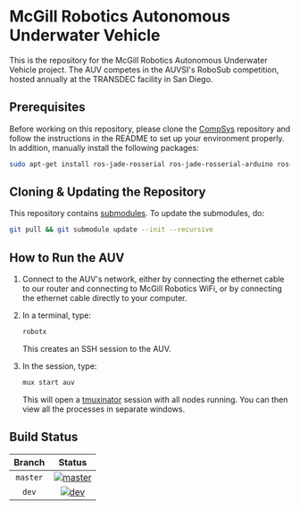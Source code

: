 # McGill Robotics Autonomous Underwater Vehicle

This is the repository for the McGill Robotics Autonomous Underwater Vehicle
project. The AUV competes in the AUVSI's RoboSub competition, hosted annually
at the TRANSDEC facility in San Diego.

## Prerequisites

Before working on this repository, please clone the [CompSys](https://github.com/mcgill-robotics/compsys)
repository and follow the instructions in the README to set up your environment
properly. In addition, manually install the following packages:

```bash
sudo apt-get install ros-jade-rosserial ros-jade-rosserial-arduino ros-jade-pointgrey-camera-driver ros-jade-teleop-twist-joy
```


## Cloning & Updating the Repository

This repository contains [submodules](https://git-scm.com/book/en/v2/Git-Tools-Submodules).
To update the submodules, do:

```bash
git pull && git submodule update --init --recursive
```

## How to Run the AUV

1. Connect to the AUV's network, either by connecting the ethernet cable to our
router and connecting to McGill Robotics WiFi, or by connecting the ethernet
cable directly to your computer.
2. In a terminal, type:

   ```bash
   robotx
   ```

   This creates an SSH session to the AUV.
3. In the session, type:

   ```bash
   mux start auv
   ```

   This will open a [tmuxinator](https://github.com/tmuxinator/tmuxinator)
   session with all nodes running. You can then view all the processes in
   separate windows.

## Build Status

[master]: http://dev.mcgillrobotics.com:8080/buildStatus/icon?job=auv_master
[master url]: http://dev.mcgillrobotics.com:8080/job/auv_master

[dev]: http://dev.mcgillrobotics.com:8080/buildStatus/icon?job=auv_dev
[dev url]: http://dev.mcgillrobotics.com:8080/job/auv_dev

| Branch   | Status                  |
|:--------:|:-----------------------:|
| `master` | [![master]][master url] |
| `dev`    | [![dev]][dev url]       |
